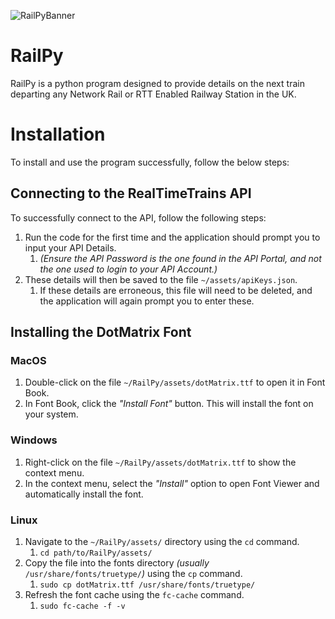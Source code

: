 ![RailPyBanner](https://github.com/chbmckie/RailPy/assets/132846485/22abe6e2-bb6f-44c3-97f8-ef8d154e2f8c)

# RailPy

RailPy is a python program designed to provide details on the next train departing any Network Rail or RTT Enabled Railway Station in the UK.

# Installation

To install and use the program successfully, follow the below steps:

## **Connecting to the RealTimeTrains API**

To successfully connect to the API, follow the following steps:

1. Run the code for the first time and the application should prompt you to input your API Details.
    1. *(Ensure the API Password is the one found in the API Portal, and not the one used to login to your API Account.)*
2. These details will then be saved to the file `~/assets/apiKeys.json`.
    1. If these details are erroneous, this file will need to be deleted, and the application will again prompt you to enter these.

## **Installing the DotMatrix Font**

### MacOS

1. Double-click on the file `~/RailPy/assets/dotMatrix.ttf`  to open it in Font Book.
2. In Font Book, click the *"Install Font"* button. This will install the font on your system.

### Windows

1. Right-click on the file `~/RailPy/assets/dotMatrix.ttf` to show the context menu.
2. In the context menu, select the *"Install"* option to open Font Viewer and automatically install the font.

### Linux

1. Navigate to the `~/RailPy/assets/` directory using the `cd` command.
    1. `cd path/to/RailPy/assets/`
2. Copy the file into the fonts directory *(usually* `/usr/share/fonts/truetype/`*)* using the `cp` command.
    1.  `sudo cp dotMatrix.ttf /usr/share/fonts/truetype/`
3. Refresh the font cache using the `fc-cache` command.
    1. `sudo fc-cache -f -v`
